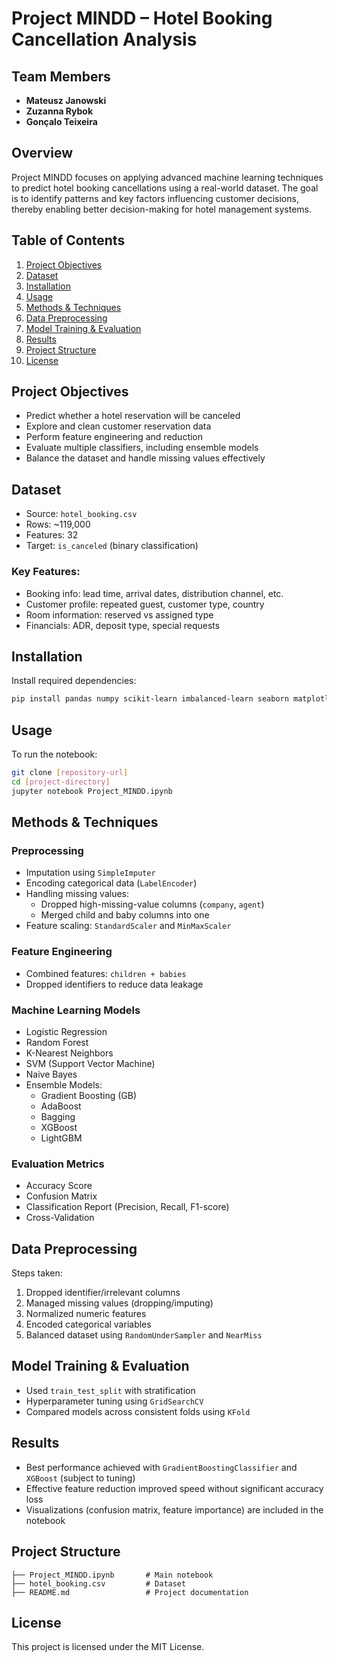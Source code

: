 # Project MINDD – Hotel Booking Cancellation Analysis

## Team Members
- **Mateusz Janowski**
- **Zuzanna Rybok**
- **Gonçalo Teixeira**

## Overview
Project MINDD focuses on applying advanced machine learning techniques to predict hotel booking cancellations using a real-world dataset. The goal is to identify patterns and key factors influencing customer decisions, thereby enabling better decision-making for hotel management systems.

## Table of Contents
1. [Project Objectives](#project-objectives)
2. [Dataset](#dataset)
3. [Installation](#installation)
4. [Usage](#usage)
5. [Methods & Techniques](#methods--techniques)
6. [Data Preprocessing](#data-preprocessing)
7. [Model Training & Evaluation](#model-training--evaluation)
8. [Results](#results)
9. [Project Structure](#project-structure)
10. [License](#license)

## Project Objectives
- Predict whether a hotel reservation will be canceled
- Explore and clean customer reservation data
- Perform feature engineering and reduction
- Evaluate multiple classifiers, including ensemble models
- Balance the dataset and handle missing values effectively

## Dataset
- Source: `hotel_booking.csv`
- Rows: ~119,000
- Features: 32
- Target: `is_canceled` (binary classification)

### Key Features:
- Booking info: lead time, arrival dates, distribution channel, etc.
- Customer profile: repeated guest, customer type, country
- Room information: reserved vs assigned type
- Financials: ADR, deposit type, special requests

## Installation

Install required dependencies:

```bash
pip install pandas numpy scikit-learn imbalanced-learn seaborn matplotlib xgboost lightgbm missingno
```

## Usage

To run the notebook:

```bash
git clone [repository-url]
cd [project-directory]
jupyter notebook Project_MINDD.ipynb
```

## Methods & Techniques

### Preprocessing
- Imputation using `SimpleImputer`
- Encoding categorical data (`LabelEncoder`)
- Handling missing values:
  - Dropped high-missing-value columns (`company`, `agent`)
  - Merged child and baby columns into one
- Feature scaling: `StandardScaler` and `MinMaxScaler`

### Feature Engineering
- Combined features: `children + babies`
- Dropped identifiers to reduce data leakage

### Machine Learning Models
- Logistic Regression
- Random Forest
- K-Nearest Neighbors
- SVM (Support Vector Machine)
- Naive Bayes
- Ensemble Models:
  - Gradient Boosting (GB)
  - AdaBoost
  - Bagging
  - XGBoost
  - LightGBM

### Evaluation Metrics
- Accuracy Score
- Confusion Matrix
- Classification Report (Precision, Recall, F1-score)
- Cross-Validation

## Data Preprocessing

Steps taken:
1. Dropped identifier/irrelevant columns
2. Managed missing values (dropping/imputing)
3. Normalized numeric features
4. Encoded categorical variables
5. Balanced dataset using `RandomUnderSampler` and `NearMiss`

## Model Training & Evaluation

- Used `train_test_split` with stratification
- Hyperparameter tuning using `GridSearchCV`
- Compared models across consistent folds using `KFold`

## Results

- Best performance achieved with `GradientBoostingClassifier` and `XGBoost` (subject to tuning)
- Effective feature reduction improved speed without significant accuracy loss
- Visualizations (confusion matrix, feature importance) are included in the notebook

## Project Structure

```
├── Project_MINDD.ipynb       # Main notebook
├── hotel_booking.csv         # Dataset
├── README.md                 # Project documentation
```

## License

This project is licensed under the MIT License.
